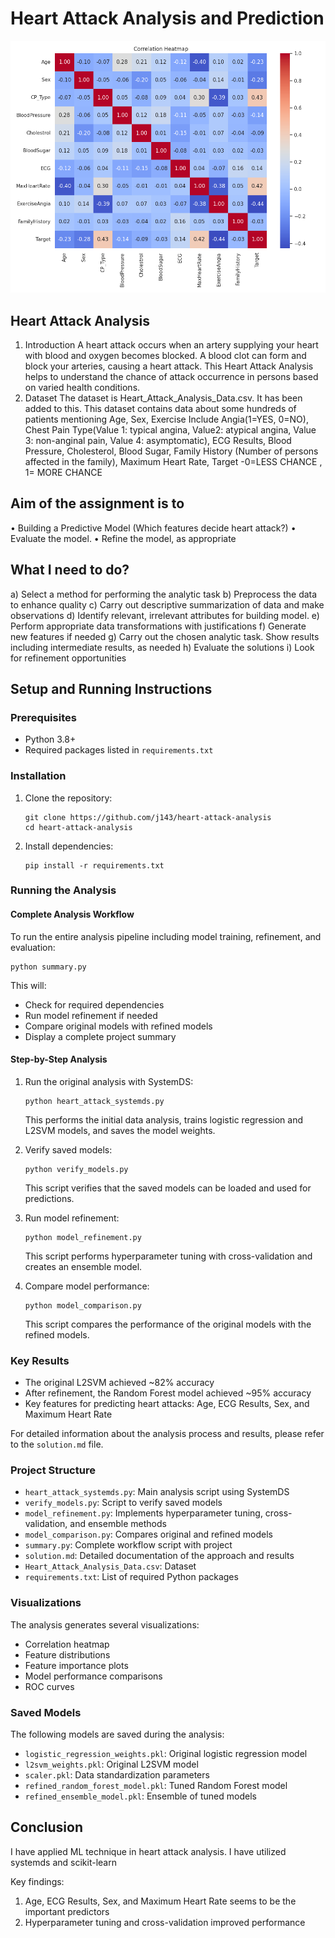 # Heart Attack Analysis and Prediction

![Heart Attack Analysis](correlation_heatmap.png)

## Heart Attack Analysis
1.	Introduction
 A heart attack occurs when an artery supplying your heart with blood and oxygen becomes blocked. A blood clot can form and block your arteries, causing a heart attack. This Heart Attack Analysis helps to understand the chance of attack occurrence in persons based on varied health conditions.
2.	Dataset
The dataset is Heart_Attack_Analysis_Data.csv. It has been added to this. 
This dataset contains data about some hundreds of patients mentioning Age, Sex, Exercise Include Angia(1=YES, 0=NO), Chest Pain Type(Value 1: typical angina, Value2: atypical angina, Value 3: non-anginal pain, Value 4: asymptomatic), ECG Results, Blood Pressure, Cholesterol, Blood Sugar, Family History (Number of persons affected in the family), Maximum Heart Rate, Target -0=LESS CHANCE , 1= MORE CHANCE

## Aim of the assignment is to 

•	Building a Predictive Model    (Which features decide heart attack?)
•	Evaluate the model.
•	Refine the model, as appropriate

## What I need to do?

a)	Select a method for performing the analytic task
b)	Preprocess the data to enhance quality
c)	Carry out descriptive summarization of data and make observations
d)	Identify relevant, irrelevant attributes for building model. 
e)	Perform appropriate data transformations with justifications
f)	Generate new features if needed
g)	Carry out the chosen analytic task. Show results including intermediate results, as needed
h)	Evaluate the solutions
i)	Look for refinement opportunities

## Setup and Running Instructions

### Prerequisites
- Python 3.8+ 
- Required packages listed in `requirements.txt`

### Installation
1. Clone the repository:
   ```
   git clone https://github.com/j143/heart-attack-analysis
   cd heart-attack-analysis
   ```

2. Install dependencies:
   ```
   pip install -r requirements.txt
   ```

### Running the Analysis

#### Complete Analysis Workflow
To run the entire analysis pipeline including model training, refinement, and evaluation:

```
python summary.py
```

This will:
- Check for required dependencies
- Run model refinement if needed
- Compare original models with refined models
- Display a complete project summary

#### Step-by-Step Analysis

1. Run the original analysis with SystemDS:
   ```
   python heart_attack_systemds.py
   ```
   This performs the initial data analysis, trains logistic regression and L2SVM models, and saves the model weights.

2. Verify saved models:
   ```
   python verify_models.py
   ```
   This script verifies that the saved models can be loaded and used for predictions.

3. Run model refinement:
   ```
   python model_refinement.py
   ```
   This script performs hyperparameter tuning with cross-validation and creates an ensemble model.

4. Compare model performance:
   ```
   python model_comparison.py
   ```
   This script compares the performance of the original models with the refined models.

### Key Results

- The original L2SVM achieved ~82% accuracy
- After refinement, the Random Forest model achieved ~95% accuracy
- Key features for predicting heart attacks: Age, ECG Results, Sex, and Maximum Heart Rate

For detailed information about the analysis process and results, please refer to the `solution.md` file.

### Project Structure

- `heart_attack_systemds.py`: Main analysis script using SystemDS
- `verify_models.py`: Script to verify saved models
- `model_refinement.py`: Implements hyperparameter tuning, cross-validation, and ensemble methods
- `model_comparison.py`: Compares original and refined models
- `summary.py`: Complete workflow script with project
- `solution.md`: Detailed documentation of the approach and results
- `Heart_Attack_Analysis_Data.csv`: Dataset
- `requirements.txt`: List of required Python packages

### Visualizations

The analysis generates several visualizations:

- Correlation heatmap
- Feature distributions
- Feature importance plots
- Model performance comparisons
- ROC curves

### Saved Models

The following models are saved during the analysis:

- `logistic_regression_weights.pkl`: Original logistic regression model
- `l2svm_weights.pkl`: Original L2SVM model
- `scaler.pkl`: Data standardization parameters
- `refined_random_forest_model.pkl`: Tuned Random Forest model
- `refined_ensemble_model.pkl`: Ensemble of tuned models

## Conclusion

I have applied ML technique in heart attack analysis. I have utilized systemds and scikit-learn

Key findings:
1. Age, ECG Results, Sex, and Maximum Heart Rate seems to be the important predictors
2. Hyperparameter tuning and cross-validation improved performance
